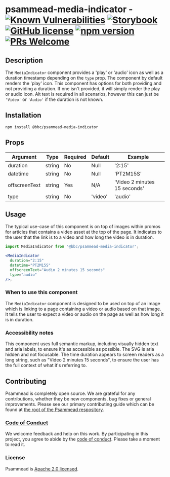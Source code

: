 # psammead-media-indicator - [![Known Vulnerabilities](https://snyk.io/test/github/bbc/psammead/badge.svg?targetFile=packages%2Fcomponents%2Fpsammead-media-indicator%2Fpackage.json)](https://snyk.io/test/github/bbc/psammead?targetFile=packages%2Fcomponents%2Fpsammead-media-indicator%2Fpackage.json) [![Storybook](https://raw.githubusercontent.com/storybooks/media-indicator/master/badge/badge-storybook.svg?sanitize=true)](https://bbc.github.io/psammead/?path=/story/media-indicator--default) [![GitHub license](https://img.shields.io/badge/license-Apache%202.0-blue.svg)](https://github.com/bbc/psammead/blob/latest/LICENSE) [![npm version](https://img.shields.io/npm/v/@bbc/psammead-media-indicator.svg)](https://www.npmjs.com/package/@bbc/psammead-media-indicator) [![PRs Welcome](https://img.shields.io/badge/PRs-welcome-brightgreen.svg)](https://github.com/bbc/psammead/blob/latest/CONTRIBUTING.md)

## Description

The `MediaIndicator` component provides a 'play' or 'audio' icon as well as a duration timestamp depending on the `type` prop. The component by default renders the 'play' icon. This component has options for both providing and not providing a duration. If one isn't provided, it will simply render the play or audio icon. Alt text is required in all scenarios, however this can just be `'Video'` or `'Audio'` if the duration is not known.

## Installation

`npm install @bbc/psammead-media-indicator`

## Props

<!-- prettier-ignore -->
| Argument      | Type   | Required | Default | Example                      |
| ------------- | ------ | -------- | ------- | ---------------------------- |
| duration      | string | No       | Null    | '2:15'                       |
| datetime      | string | No       | Null    | 'PT2M15S'                    |
| offscreenText | string | Yes      | N/A     | 'Video 2 minutes 15 seconds' |
| type          | string | No       | 'video' | 'audio'                      |

## Usage

The typical use-case of this component is on top of images within promos for articles that contains a video asset at the top of the page. It indicates to the user that the link is to a video and how long the video is in duration.

```jsx
import MediaIndicator from '@bbc/psammead-media-indicator';

<MediaIndicator
  duration="2:15"
  datetime="PT2M15S"
  offscreenText="Audio 2 minutes 15 seconds"
  type="audio"
/>;
```

### When to use this component

The `MediaIndicator` component is designed to be used on top of an image which is linking to a page containing a video or audio based on that image. It tells the user to expect a video or audio on the page as well as how long it is in duration.

<!-- ### When not to use this component -->

### Accessibility notes

This component uses full semantic markup, including visually hidden text and aria labels, to ensure it's as accessible as possible. The SVG is aria hidden and not focusable. The time duration appears to screen readers as a long string, such as "Video 2 minutes 15 seconds", to ensure the user has the full context of what it's referring to.

<!-- ## Roadmap -->

## Contributing

Psammead is completely open source. We are grateful for any contributions, whether they be new components, bug fixes or general improvements. Please see our primary contributing guide which can be found at [the root of the Psammead respository](https://github.com/bbc/psammead/blob/latest/CONTRIBUTING.md).

### [Code of Conduct](https://github.com/bbc/psammead/blob/latest/CODE_OF_CONDUCT.md)

We welcome feedback and help on this work. By participating in this project, you agree to abide by the [code of conduct](https://github.com/bbc/psammead/blob/latest/CODE_OF_CONDUCT.md). Please take a moment to read it.

### License

Psammead is [Apache 2.0 licensed](https://github.com/bbc/psammead/blob/latest/LICENSE).
